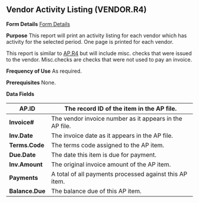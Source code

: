 ## Vendor Activity Listing (VENDOR.R4)
<PageHeader />

**Form Details**
[Form Details](../VENDOR-R4-1/README.md)

**Purpose**
This report will print an activity listing for each vendor which has activity
for the selected period. One page is printed for each vendor.

This report is similar to [AP.R4](../AP-R4/README.md) but will include misc. checks
that were issued to the vendor. Misc.checks are checks that were not used to
pay an invoice.

**Frequency of Use**
As required.

**Prerequisites**
None.

**Data Fields**

| **AP.ID**       | The record ID of the item in the AP file.               |
| --------------- | ------------------------------------------------------- |
| **Invoice#**    | The vendor invoice number as it appears in the AP file. |
| **Inv.Date**    | The invoice date as it appears in the AP file.          |
| **Terms.Code**  | The terms code assigned to the AP item.                 |
| **Due.Date**    | The date this item is due for payment.                  |
| **Inv.Amount**  | The original invoice amount of the AP item.             |
| **Payments**    | A total of all payments processed against this AP item. |
| **Balance.Due** | The balance due of this AP item.                        |

<badge text= "Version 8.10.57 " vertical="middle" />

<PageFooter />
